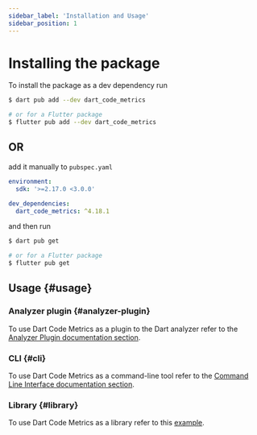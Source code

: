 ```yaml
---
sidebar_label: 'Installation and Usage'
sidebar_position: 1
---
```


# Installing the package

To install the package as a dev dependency run

```sh
$ dart pub add --dev dart_code_metrics

# or for a Flutter package
$ flutter pub add --dev dart_code_metrics
```

## OR

add it manually to `pubspec.yaml`

```yaml title="pubspec.yaml"
environment:
  sdk: '>=2.17.0 <3.0.0'

dev_dependencies:
  dart_code_metrics: ^4.18.1
```

and then run

```sh
$ dart pub get

# or for a Flutter package
$ flutter pub get
```

## Usage {#usage}

### Analyzer plugin {#analyzer-plugin}

To use Dart Code Metrics as a plugin to the Dart analyzer refer to the [Analyzer Plugin documentation section](../analyzer-plugin.md).

### CLI {#cli}

To use Dart Code Metrics as a command-line tool refer to the [Command Line Interface documentation section](../cli).

### Library {#library}

To use Dart Code Metrics as a library refer to this [example](https://github.com/dart-code-checker/dart-code-metrics/blob/master/example/example.dart).
